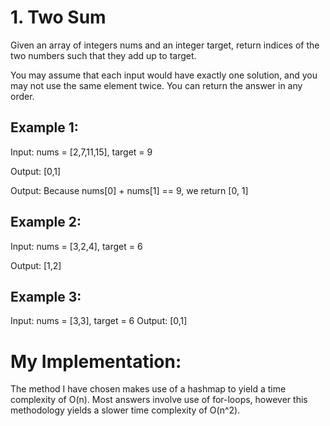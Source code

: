 
# 1. Two Sum

Given an array of integers nums and an integer target, return indices of the two numbers such that they add up to target.

You may assume that each input would have exactly one solution, and you may not use the same element twice.
You can return the answer in any order.

 

## Example 1:
Input: nums = [2,7,11,15], target = 9

Output: [0,1] 

Output: Because nums[0] + nums[1] == 9, we return [0, 1]

## Example 2:
Input: nums = [3,2,4], target = 6

Output: [1,2]

## Example 3:
Input: nums = [3,3], target = 6
Output: [0,1]
 

# My Implementation:
The method I have chosen makes use of a hashmap to yield a time complexity of O(n). Most answers involve use of for-loops, however this methodology yields a slower time complexity of O(n^2).

